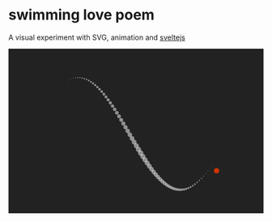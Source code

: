 # swimming love poem

A visual experiment with SVG,  animation and [sveltejs](https://svelte.dev)

![swimming love poem](./swimming.png)


